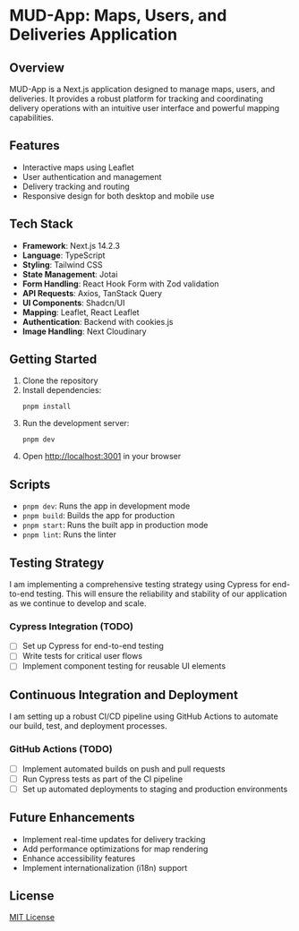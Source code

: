 # MUD-App: Maps, Users, and Deliveries Application

## Overview

MUD-App is a Next.js application designed to manage maps, users, and deliveries. It provides a robust platform for tracking and coordinating delivery operations with an intuitive user interface and powerful mapping capabilities.

## Features

- Interactive maps using Leaflet
- User authentication and management
- Delivery tracking and routing
- Responsive design for both desktop and mobile use

## Tech Stack

- **Framework**: Next.js 14.2.3
- **Language**: TypeScript
- **Styling**: Tailwind CSS
- **State Management**: Jotai
- **Form Handling**: React Hook Form with Zod validation
- **API Requests**: Axios, TanStack Query
- **UI Components**: Shadcn/UI
- **Mapping**: Leaflet, React Leaflet
- **Authentication**: Backend with cookies.js
- **Image Handling**: Next Cloudinary

## Getting Started

1. Clone the repository
2. Install dependencies:
   ```
   pnpm install
   ```
3. Run the development server:
   ```
   pnpm dev
   ```
4. Open [http://localhost:3001](http://localhost:3001) in your browser

## Scripts

- `pnpm dev`: Runs the app in development mode
- `pnpm build`: Builds the app for production
- `pnpm start`: Runs the built app in production mode
- `pnpm lint`: Runs the linter

## Testing Strategy

I am implementing a comprehensive testing strategy using Cypress for end-to-end testing. This will ensure the reliability and stability of our application as we continue to develop and scale.

### Cypress Integration (TODO)

- [ ] Set up Cypress for end-to-end testing
- [ ] Write tests for critical user flows
- [ ] Implement component testing for reusable UI elements

## Continuous Integration and Deployment

I am setting up a robust CI/CD pipeline using GitHub Actions to automate our build, test, and deployment processes.

### GitHub Actions (TODO)

- [ ] Implement automated builds on push and pull requests
- [ ] Run Cypress tests as part of the CI pipeline
- [ ] Set up automated deployments to staging and production environments

## Future Enhancements

- Implement real-time updates for delivery tracking
- Add performance optimizations for map rendering
- Enhance accessibility features
- Implement internationalization (i18n) support

## License

[MIT License](LICENSE)
